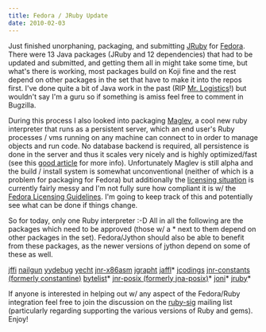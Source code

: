 ```yaml
---
title: Fedora / JRuby Update
date: 2010-02-03
---
```


Just finished unorphaning, packaging,  and submitting <a href="http://jruby.org">JRuby</a> for <a href="https://bugzilla.redhat.com/show_bug.cgi?id=561484">Fedora</a>. There were 13 Java packages (JRuby and 12 dependencies) that had to be updated and submitted, and getting them all in might take some time, but what's there is working, most packages build on Koji fine and the rest depend on other packages in the set that have to make it into the repos first. I've done quite a bit of Java work in the past (RIP <a href="http://sourceforge.net/projects/mrlogistics/">Mr. Logistics</a>!) but wouldn't say I'm a guru so if something is amiss feel free to comment in Bugzilla.

During this process I also looked into packaging <a href="http://maglev.gemstone.com/">Maglev</a>, a cool new ruby interpreter that runs as a persistent server, which an end user's Ruby processes / vms running on any machine can connect to in order to manage objects and run code. No database backend is required, all persistence is done in the server and thus it scales very nicely and is highly optimized/fast (see this <a href="http://www.igvita.com/2010/01/15/distributed-ruby-with-the-maglev-vm/">good article</a> for more info). Unfortunately Maglev is still alpha and the build / install system is somewhat unconventional (neither of which is a problem for packaging for Fedora) but additionally the <a href="http://github.com/MagLev/maglev/tree/master/Licenses/">licensing situation</a> is currently fairly messy and I'm not fully sure how compliant it is w/ the <a href="http://fedoraproject.org/wiki/Packaging/LicensingGuidelines">Fedora Licensing Guidelines</a>. I'm going to keep track of this and potentially see what can be done if things change.

So for today, only one Ruby interpreter :-D All in all the following are the packages which need to be approved (those w/ a * next to them depend on other packages in the set). Fedora/Jython should also be able to benefit from these packages, as the newer versions of jython depend on some of these as well.

<a href="https://bugzilla.redhat.com/show_bug.cgi?id=561448">jffi</a> <a href="https://bugzilla.redhat.com/show_bug.cgi?id=561451">nailgun</a> <a href="https://bugzilla.redhat.com/show_bug.cgi?id=561452">yydebug</a> <a href="https://bugzilla.redhat.com/show_bug.cgi?id=561455">yecht</a> <a href="https://bugzilla.redhat.com/show_bug.cgi?id=561456">jnr-x86asm</a> <a href="https://bugzilla.redhat.com/show_bug.cgi?id=561459">jgrapht</a> <a href="https://bugzilla.redhat.com/show_bug.cgi?id=561462">jaffl</a>* <a href="https://bugzilla.redhat.com/show_bug.cgi?id=561464">jcodings</a> <a href="https://bugzilla.redhat.com/show_bug.cgi?id=561466">jnr-constants (formerly constantine)</a> <a href="https://bugzilla.redhat.com/show_bug.cgi?id=561473">bytelist</a>* <a href="https://bugzilla.redhat.com/show_bug.cgi?id=561477">jnr-posix (formerly jna-posix)</a>* <a href="https://bugzilla.redhat.com/show_bug.cgi?id=561482">joni</a>* <a href="https://bugzilla.redhat.com/show_bug.cgi?id=561484">jruby</a>*

If anyone is interested in helping out w/ any aspect of the Fedora/Ruby integration feel free to join the discussion on the <a href="http://lists.fedoraproject.org/pipermail/ruby-sig/">ruby-sig</a> mailing list (particularly regarding supporting the various versions of Ruby and gems). Enjoy!
